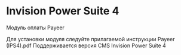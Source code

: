 Invision Power Suite 4
======
Модуль оплаты Payeer

Для установки модуля следуйте прилагаемой инструкции Payeer (IPS4).pdf
Поддерживается версия CMS Invision Power Suite 4